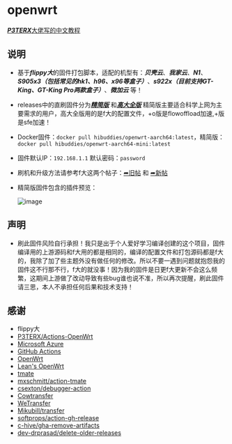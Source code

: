 # openwrt

[***P3TERX***大佬写的中文教程](https://p3terx.com/archives/build-openwrt-with-github-actions.html)

## 说明
- 基于***flippy大***的固件打包脚本，适配的机型有：***贝壳云***、***我家云***、***N1***、***S905x3（包括常见的hk1、h96、x96等盒子）***、***s922x（目前支持GT-King、GT-King Pro两款盒子）***、***微加云*** 等！
- releases中的直刷固件分为[***精简版***](https://github.com/hibuddies/openwrt/releases/tag/Z-ARMv8-mini) 和[***高大全版***](https://github.com/hibuddies/openwrt/releases/tag/Z-ARMv8-gdq)
精简版主要适合科学上网为主要需求的用户，高大全版用的是f大的配置文件，+o版是flowoffload加速,+版是sfe加速！
- Docker固件：`docker pull hibuddies/openwrt-aarch64:latest`，精简版：`docker pull hibuddies/openwrt-aarch64-mini:latest`
- 固件默认IP：`192.168.1.1` 默认密码：`password`
- 刷机和升级方法请参考f大这两个帖子：[➦旧帖](https://www.right.com.cn/forum/thread-981406-1-1.html) 和 [➦新帖](https://www.right.com.cn/forum/thread-4055451-1-1.html)
- 精简版固件包含的插件预览：

  ![image](https://github.com/hibuddies/openwrt/blob/main/image/%E7%B2%BE%E7%AE%80%E7%89%88%E5%9B%BA%E4%BB%B6.jpg)

## 声明
- 刷此固件风险自行承担！我只是出于个人爱好学习编译创建的这个项目，固件编译用的上游源码和f大用的都是相同的，编译的配置文件和打包源码都是f大的，我除了加了些主题外没有做任何的修改。所以不要一遇到问题就抱怨我的固件这不行那不行，f大的就没事！因为我的固件是日更f大更新不会这么频繁，这期间上游做了改动导致有些bug谁也说不准，所以再次提醒，刷此固件请三思，本人不承担任何后果和技术支持！

## 感谢

- flippy大
- [P3TERX/Actions-OpenWrt](https://github.com/P3TERX/Actions-OpenWrt)
- [Microsoft Azure](https://azure.microsoft.com)
- [GitHub Actions](https://github.com/features/actions)
- [OpenWrt](https://github.com/openwrt/openwrt)
- [Lean's OpenWrt](https://github.com/coolsnowwolf/lede)
- [tmate](https://github.com/tmate-io/tmate)
- [mxschmitt/action-tmate](https://github.com/mxschmitt/action-tmate)
- [csexton/debugger-action](https://github.com/csexton/debugger-action)
- [Cowtransfer](https://cowtransfer.com)
- [WeTransfer](https://wetransfer.com/)
- [Mikubill/transfer](https://github.com/Mikubill/transfer)
- [softprops/action-gh-release](https://github.com/softprops/action-gh-release)
- [c-hive/gha-remove-artifacts](https://github.com/c-hive/gha-remove-artifacts)
- [dev-drprasad/delete-older-releases](https://github.com/dev-drprasad/delete-older-releases)
